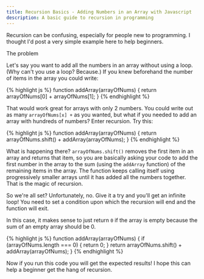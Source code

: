 ```yaml
---
title: Recursion Basics - Adding Numbers in an Array with Javascript
description: A basic guide to recursion in programming
---
```


<p>Recursion can be confusing, especially for people new to programming. I thought I'd post a very simple example here to help beginners.</p>

<p class="lead">The problem</p>
<p>Let's say you want to add all the numbers in an array without using a loop. (Why can't you use a loop? Because.) If you knew beforehand the number of items in the array you could write:</p>
{% highlight js %}
function addArray(arrayOfNums) {
    return arrayOfNums[0] + arrayOfNums[1];
}
{% endhighlight %}
<p>That would work great for arrays with only 2 numbers. You could write out as many <code>arrayOfNums[x] +</code> as you wanted, but what if you needed to add an array with hundreds of numbers? Enter recursion. Try this:</p>
{% highlight js %}
function addArray(arrayOfNums) {
    return arrayOfNums.shift() + addArray(arrayOfNums);
}
{% endhighlight %}
<p>What is happening there? <code>arrayOfNums.shift()</code> removes the first item in an array and returns that item, so you are basically asking your code to add the first number in the array to the sum (using the <code>addArray</code> function) of the remaining items in the array. The function keeps calling itself using progressively smaller arrays until it has added all the numbers together. That is the magic of recursion.</p>
<p>So we're all set? Unfortunately, no. Give it a try and you'll get an infinite loop! You need to set a condition upon which the recursion will end and the function will exit.</p>
<p>In this case, it makes sense to just return <code>0</code> if the array is empty because the sum of an empty array should be 0.</p>
{% highlight js %}
function addArray(arrayOfNums) {
    if (arrayOfNums.length === 0) { return 0; }
    return arrayOfNums.shift() + addArray(arrayOfNums);
}
{% endhighlight %}
<p>Now if you run this code you will get the expected results! I hope this can help a beginner get the hang of recursion.</p>
